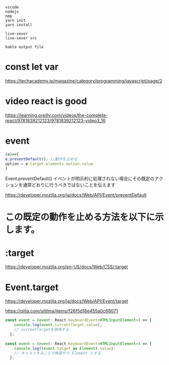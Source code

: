 ```
vscode
nodejs
nmp
yarn init
yarn install

live-sever
live-sever src

bable output file

```

# const let var
https://techacademy.jp/magazine/category/programming/javascript/page/2

# video react is good
https://learning.oreilly.com/videos/the-complete-react/9781839212123/9781839212123-video3_16


# event 
```js
(e)=>{
e.preventDefault(); //動作を止める
option = e.target.elements.option.value
}
```
Event.preventDefault()
イベントが明示的に処理されない場合にその既定のアクションを通常どおりに行うべきではないことを伝えます

https://developer.mozilla.org/ja/docs/Web/API/Event/preventDefault
# この既定の動作を止める方法を以下に示します。


# :target
https://developer.mozilla.org/en-US/docs/Web/CSS/:target


# Event.target
https://developer.mozilla.org/ja/docs/Web/API/Event/target


https://qiita.com/sitilma/items/f26f5d16e455a0c68071
```js
const event = (event: React.KeyboardEvent<HTMLInputElement>) => {
    console.log(event.currentTarget.value); 
    // currentTargetを使用する
  };
  
const event = (event: React.KeyboardEvent<HTMLInputElement>) => {
    console.log((event.target as Element).value); 
    // キャストすることで無理やり Element とする
  };
  
  ```
